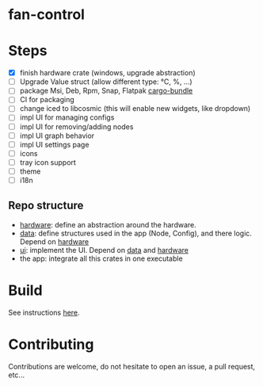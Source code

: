 # fan-control

# Steps
- [x] finish hardware crate (windows, upgrade abstraction)
- [ ] Upgrade Value struct (allow different type: °C, %, ...)
- [ ] package Msi, Deb, Rpm, Snap, Flatpak [cargo-bundle](https://github.com/burtonageo/cargo-bundle)
- [ ] CI for packaging
- [ ] change iced to libcosmic (this will enable new widgets, like dropdown)
- [ ] impl UI for managing configs
- [ ] impl UI for removing/adding nodes
- [ ] impl UI graph behavior
- [ ] impl UI settings page
- [ ] icons
- [ ] tray icon support
- [ ] theme
- [ ] i18n

## Repo structure
- [hardware](./hardware/README.md): define an abstraction around the hardware.
- [data](./data/README.md): define structures used in the app (Node, Config), and there logic. Depend on [hardware](./hardware/README.md)
- [ui](./ui/README.md): implement the UI. Depend on [data](./data/README.md) and [hardware](./hardware/README.md)
- the app: integrate all this crates in one executable


# Build
See instructions [here](./BUILD.md).

# Contributing
Contributions are welcome, do not hesitate to open an issue, a pull request, etc...